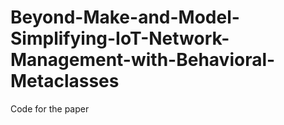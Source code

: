 # Beyond-Make-and-Model-Simplifying-IoT-Network-Management-with-Behavioral-Metaclasses
Code for the paper
